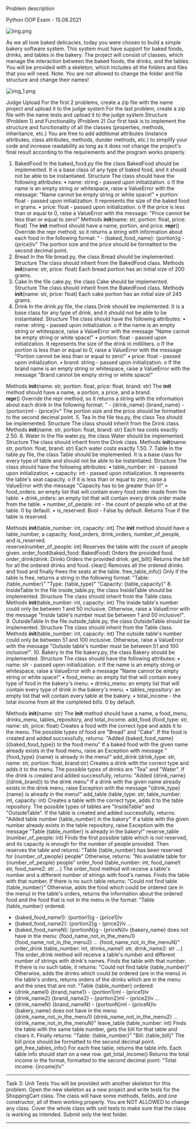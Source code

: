 Problem description 

Python OOP Exam - 15.08.2021

![img.png](img.png)

As we all love baked delicacies, today you were chosen to build a simple bakery software system. This system must have support for baked foods, drinks, and tables in the bakery. The project will consist of classes, which manage the interaction between the baked foods, the drinks, and the tables.
You will be provided with a skeleton, which includes all the folders and files that you will need. 
Note: You are not allowed to change the folder and file structure and change their names!


![img_1.png](img_1.png)


Judge Upload
For the first 2 problems, create a zip file with the name project and upload it to the judge system
For the last problem, create a zip file with the name tests and upload it to the judge system
Structure (Problem 1) and Functionality (Problem 2)
Our first task is to implement the structure and functionality of all the classes (properties, methods, inheritance, etc.)
You are free to add additional attributes (instance attributes, class attributes, methods, dunder methods, etc.) to simplify your code and increase readability as long as it does not change the project's final result according to the requirements and the program works properly.
1.	BakedFood
In the baked_food.py file the class BakedFood should be implemented. It is a base class of any type of baked food, and it should not be able to be instantiated.
Structure
The class should have the following attributes:
•	name: string - passed upon initialization. 
o	If the name is an empty string or whitespace, raise a ValueError with the message: "Name cannot be empty string or white space!"
•	portion: float - passed upon initialization. It represents the size of the baked food in grams.
•	price: float - passed upon initialization.
o	If the price is less than or equal to 0, raise a ValueError with the message: "Price cannot be less than or equal to zero!"
Methods
__init__(name: str, portion: float, price: float)
The __init__ method should have a name, portion, and price. 
__repr__()
Override the repr method, so it returns a string with information about each food in the following format:
" - {baked_food_name}: {portion}g - {price}lv"
The portion size and the price should be formatted to the second decimal point.
2.	Bread
In the file bread.py, the class Bread should be implemented.
Structure
The class should inherit from the BakedFood class.
Methods
__init__(name: str, price: float)
Еach bread portion has an initial size of 200 grams.
3.	Cake
In the file cake.py, the class Cake should be implemented.
Structure
The class should inherit from the BakedFood class.
Methods
__init__(name: str, price: float)
Еach cake portion has an initial size of 245 grams.
4.	Drink
In the drink.py file, the class Drink should be implemented. It is a base class for any type of drink, and it should not be able to be instantiated.
Structure
The class should have the following attributes:
•	name: string - passed upon initialization. 
o	If the name is an empty string or whitespace, raise a ValueError with the message "Name cannot be empty string or white space!"
•	portion: float - passed upon initialization. It represents the size of the drink in milliliters.
o	If the portion is less than or equal to 0, raise a ValueError with the message "Portion cannot be less than or equal to zero!" 
•	price: float - passed upon initialization. 
•	brand: string - passed upon initialization. 
o	If the brand name is an empty string or whitespace, raise a ValueError with the message "Brand cannot be empty string or white space!"

Methods
__init__(name: str, portion: float, price: float, brand: str)
The __init__ method should have a name, a portion, a price, and a brand.  
__repr__()
Override the repr method, so it returns a string with the information about each drink in the following format:
" - {drink_name} {brand_name} - {portion}ml - {price}lv"
The portion size and the price should be formatted to the second decimal point.
5.	Tea
In the file tea.py, the class Tea should be implemented.
Structure
The class should inherit from the Drink class.
Methods
__init__(name: str, portion: float, brand: str)
Each tea costs exactly 2.50.
6.	Water
In the file water.py, the class Water should be implemented.
Structure
The class should inherit from the Drink class.
Methods
__init__(name: str, portion: float, brand: str)
Each water costs exactly 1.50.
7.	Table
In the table.py file, the class Table should be implemented. It is a base class for every type of table and should not be able to be instantiated.
Structure
The class should have the following attributes:
•	table_number: int - passed upon initialization.
•	capacity: int - passed upon initialization. It represents the table's seat capacity.
o	If it is less than or equal to zero, raise a ValueError with the message "Capacity has to be greater than 0!"
•	food_orders: an empty list that will contain every food order made from the table.
•	drink_orders: an empty list that will contain every drink order made from the table.
•	number_of_people: int - the count of people who sit at the table. 0 by default.
•	is_reserved: Bool - False by default. Returns True if the table is reserved.

Methods
__init__(table_number: int, capacity: int)
The __init__ method should have a table_number, a capacity, food_orders, drink_orders, number_of_people, and is_reserved.  
reserve(number_of_people: int)
Reserves the table with the count of people given.
order_food(baked_food: BakedFood)
Orders the provided food.
order_drink(drink: Drink)
Orders the provided drink.
get_bill()
Returns the bill for all the ordered drinks and food.
clear()
Removes all the ordered drinks and food and finally frees the seats at the table.
free_table_info()
Only if the table is free, returns a string in the following format:
"Table: {table_number}"
"Type: {table_type}"
"Capacity: {table_capacity}"
8.	InsideTable
In the file inside_table.py, the class InsideTable should be implemented.
Structure
The class should inherit from the Table class.
Methods
__init__(table_number: int, capacity: int)
The inside table's number could only be between 1 and 50 inclusive. Otherwise, raise a ValueError with the message "Inside table's number must be between 1 and 50 inclusive!".
9.	OutsideTable
In the file outside_table.py, the class OutsideTable should be implemented.
Structure
The class should inherit from the Table class.
Methods
__init__(table_number: int, capacity: int)
The outside table's number could only be between 51 and 100 inclusive. Otherwise, raise a ValueError with the message "Outside table's number must be between 51 and 100 inclusive!".
10.	Bakery
In the file bakery.py, the class Bakery should be implemented.
Structure
The class should have the following attributes:
•	name: str - passed upon initialization.
o	If the name is an empty string or whitespace, raise a ValueError with a message "Name cannot be empty string or white space!"
•	food_menu: an empty list that will contain every type of food in the bakery's menu.
•	drinks_menu: an empty list that will contain every type of drink in the bakery's menu. 
•	tables_repository: an empty list that will contain every table at the bakery.
•	total_income - the total income from all the completed bills. 0 by default.

Methods
__init__(name: str)
The __init__ method should have a name, a food_menu, drinks_menu, tables_repository, and total_income.
add_food (food_type: str, name: str, price: float)
Creates a food with the correct type and adds it to the menu. The possible types of food are "Bread" and "Cake". If the food is created and added successfully, returns:
"Added {baked_food_name} ({baked_food_type}) to the food menu"
If a baked food with the given name already exists in the food menu, raise an Exception with message "{food_type} {name} is already in the menu!"
add_drink (drink_type: str, name: str, portion: float, brand:str)
Creates a drink with the correct type and adds it to the menu. The possible types of drinks are "Tea" and "Water".  If the drink is created and added successfully, returns:
"Added {drink_name} ({drink_brand}) to the drink menu"
If a drink with the given name already exists in the drink menu, raise Exception with the message "{drink_type} {name} is already in the menu!"
add_table (table_type: str, table_number: int, capacity: int)
Creates a table with the correct type, adds it to the table repository. The possible types of tables are "InsideTable" and "OutsideTable".  If the table is created and added successfully, returns:
"Added table number {table_number} in the bakery"
If a table with the given number already exists in the table repository, raise Exception with the message "Table {table_number} is already in the bakery!"
reserve_table (number_of_people: int)
Finds the first possible table which is not reserved, and its capacity is enough for the number of people provided. Then reserves the table and returns:
"Table {table_number} has been reserved for {number_of_people} people"
Otherwise, returns:
"No available table for {number_of_people} people"
order_food (table_number: int, food_name1: str, food_name2: str …)
The order_food method will receive a table's number and a different number of strings with food's names.
Finds the table with that number. If there is no such table returns:
"Could not find table {table_number}"
Otherwise, adds the food which could be ordered (are in the menu) in the table's orders, returns the information about the ordered food and the food that is not in the menu in the format:
"Table {table_number} ordered:
 - {baked_food_name1}: {portion1}g - {price1}lv
 - {baked_food_name2}: {portion2}g - {price2}lv
…
 - {baked_food_nameN}: {portionN}g - {priceN}lv
{bakery_name} does not have in the menu:
{food_name_not_in_the_menu1}
{food_name_not_in_the_menu2}
…
{food_name_not_in_the_menuN}"
order_drink (table_number: int, drinks_name1: str, drink_name2: str …)
The order_drink method will receive a table's number and different number of strings with drink's names.
Finds the table with that number. If there is no such table, it returns:
"Could not find table {table_number}"
Otherwise, adds the drinks which could be ordered (are in the menu) in the table's orders, returns orders of the drinks which are in the menu and the ones that are not:
"Table {table_number} ordered:
 - {drink_name1} {brand_name1} - {portion1}ml - {price1}lv
 - {drink_name2} {brand_name2} - {portion2}ml - {price2}lv
…
 - {drink_nameN} {brand_nameN} - {portionN}ml - {priceN}lv 
{bakery_name} does not have in the menu:
{drink_name_not_in_the_menu1}
{drink_name_not_in_the_menu2}
…
{drink_name_not_in_the_menuN}"
leave_table (table_number: int)
Finds the table with the same table number, gets the bill for that table and clears it. Finally returns:
"Table: {table_number}"
"Bill: {table_bill}"
The bill price should be formatted to the second decimal point.
get_free_tables_info()
For each free table, returns the table info. Each table info should start on a new row.
get_total_income()
Returns the total income in the format, formatted to the second decimal point:
"Total income: {income}lv"

_______________________________________________

Task 3: Unit Tests
You will be provided with another skeleton for this problem. Open the new skeleton as a new project and write tests for the ShoppingCart class. The class will have some methods, fields, and one constructor, all of them working properly. You are NOT ALLOWED to change any class. Cover the whole class with unit tests to make sure that the class is working as intended. Submit only the test folder.


_______________________________________________